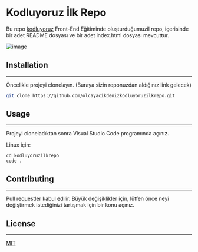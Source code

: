 # **Kodluyoruz İlk Repo**
Bu repo [kodluyoruz](http://kodluyoruz.org) Front-End Eğitiminde oluşturduğumuzil repo, içerisinde bir adet README dosyası ve bir adet index.html dosyası mevcuttur.

![image](https://user-images.githubusercontent.com/107851080/182149066-a3dd01c7-110e-48a5-bb3d-e9c0b8433657.png)

## **Installation**
-----

Öncelikle projeyi clonelayın. (Buraya sizin reponuzdan aldığınız link gelecek)

```bash
git clone https://github.com/olcayacikdenizkodluyoruzilkrepo.git
```
## **Usage**
---
Projeyi cloneladıktan sonra Visual Studio Code programında açınız.

Linux için:
```Linux 
cd kodluyoruzilkrepo
code .
```
## **Contributing**
---
Pull requestler kabul edilir. Büyük değişiklikler için, lütfen önce neyi değiştirmek istediğinizi tartışmak için bir konu açınız.

## **License**
---
[MIT](https://choosealicense.com/licenses/mit/)
